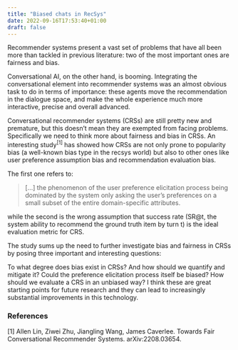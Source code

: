 ```yaml
---
title: "Biased chats in RecSys"
date: 2022-09-16T17:53:40+01:00
draft: false
---
```


Recommender systems present a vast set of problems that have all been more than tackled in previous literature: two of the most important ones are fairness and bias.

Conversational AI, on the other hand, is booming. Integrating the conversational element into recommender systems was an almost obvious task to do in terms of importance: these agents move the recommendation in the dialogue space, and make the whole experience much more interactive, precise and overall advanced.

Conversational recommender systems (CRSs) are still pretty new and premature, but this doesn’t mean they are exempted from facing problems. Specifically we need to think more about fairness and bias in CRSs. An interesting study<sup>[1]</sup> has showed how CRSs are not only prone to popularity bias (a well-known bias type in the recsys world) but also to other ones like user preference assumption bias and recommendation evaluation bias.

The first one refers to:

> […] the phenomenon of the user preference elicitation process being dominated by the system only asking the user’s preferences on a small subset of the entire domain-specific attributes. 

while the second is the wrong assumption that success rate (SR@t, the system ability to recommend the ground truth item by turn t) is the ideal evaluation metric for CRS.

The study sums up the need to further investigate bias and fairness in CRSs by posing three important and interesting questions:

To what degree does bias exist in CRSs? And how should we quantify and mitigate it?
Could the preference elicitation process itself be biased?
How should we evaluate a CRS in an unbiased way?
I think these are great starting points for future research and they can lead to increasingly substantial improvements in this technology.

### References

[1] Allen Lin, Ziwei Zhu, Jiangling Wang, James Caverlee. Towards Fair Conversational Recommender Systems. arXiv:2208.03654.

